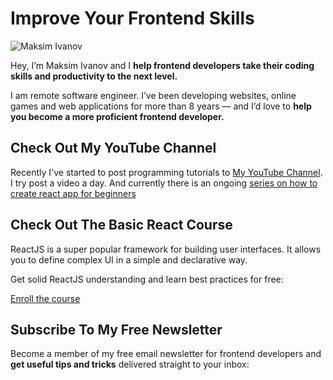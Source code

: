 ---
---

# Improve Your Frontend Skills

![Maksim Ivanov](https://starflow.com/images/Maksim_Ivanov.jpg)

Hey, I’m Maksim Ivanov and I **help frontend developers take their coding skills and productivity to the next level.**

I am remote software engineer. I’ve been developing websites, online games and web applications for more than 8 years — and I’d love to **help you become a more proficient frontend developer.**

## Check Out My YouTube Channel

Recently I've started to post programming tutorials to [My YouTube Channel](https://www.youtube.com/user/satansdeer1/videos). I try post a video a day. And currently there is an ongoing [series on how to create react app for beginners](https://www.youtube.com/watch?v=smfAz-Vt6VQ&list=PLIvCYh5AD3HwK0BrFIc_5UfudUOYiL8nc)

## Check Out The Basic React Course

ReactJS is a super popular framework for building user interfaces. It allows you to define complex UI in a simple and declarative way.

Get solid ReactJS understanding and learn best practices for free:

[Enroll the course](https://basicreact.com)</section>

## Subscribe To My Free Newsletter

Become a member of my free email newsletter for frontend developers and **get useful tips and tricks** delivered straight to your inbox:

<sign-up-form></sign-up-form>
